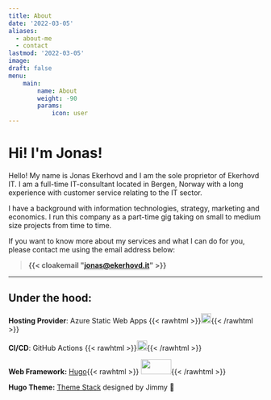 ```yaml
---
title: About
date: '2022-03-05'
aliases:
  - about-me
  - contact
lastmod: '2022-03-05'
image:
draft: false
menu: 
    main:
        name: About
        weight: -90
        params:
            icon: user
---
```


# Hi! I'm Jonas!

Hello! My name is Jonas Ekerhovd and I am the sole proprietor of Ekerhovd IT. 
I am a full-time IT-consultant located in Bergen, Norway with a long experience with customer service relating to the IT sector. 

I have a background with information technologies, strategy, marketing and economics. I run this company as a part-time gig taking on small to medium size projects from time to time. 

If you want to know more about my services and what I can do for you, please contact me using the email address below:

> **{{< cloakemail "jonas@ekerhovd.it" >}}**

---------
## Under the hood:
**Hosting Provider**: Azure Static Web Apps 
{{< rawhtml >}}<img src="https://res.cloudinary.com/practicaldev/image/fetch/s--KZm0uns2--/c_limit%2Cf_auto%2Cfl_progressive%2Cq_auto%2Cw_880/https://jhandcdn.blob.core.windows.net/blob/static-web-apps.png" width="20" height="20">{{< /rawhtml >}}

**CI/CD**: GitHub Actions {{< rawhtml >}}<img src="https://github.githubassets.com/images/modules/site/features/actions-icon-actions.svg" width="20" height="20">{{< /rawhtml >}}

**Web Framework:** [Hugo](https://gohugo.io/){{< rawhtml >}} 
<img src="https://upload.wikimedia.org/wikipedia/commons/thumb/a/af/Logo_of_Hugo_the_static_website_generator.svg/1280px-Logo_of_Hugo_the_static_website_generator.svg.png" width="60" height="30">{{< /rawhtml >}}

**Hugo Theme:** [Theme Stack](https://github.com/CaiJimmy/hugo-theme-stack) designed by Jimmy 🚀